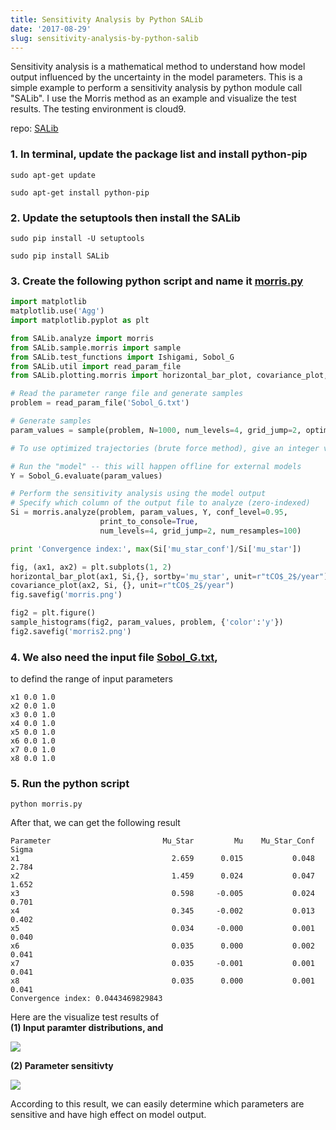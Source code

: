 ```yaml
---
title: Sensitivity Analysis by Python SALib
date: '2017-08-29'
slug: sensitivity-analysis-by-python-salib
---
```



Sensitivity analysis is a mathematical method to understand how model output influenced by the uncertainty in the model parameters. 
This is a simple example to perform a sensitivity analysis by python module call "SALib". 
I use the Morris method as an example and visualize the test results. 
The testing environment is cloud9. 

repo: [SALib](https://github.com/SALib/SALib)

### 1. In terminal, update the package list and install python-pip

```
sudo apt-get update 
```

```
sudo apt-get install python-pip
```

### 2. Update the setuptools then install the SALib 

```
sudo pip install -U setuptools
```

```
sudo pip install SALib
```

### 3. Create the following python script and name it [morris.py](https://raw.githubusercontent.com/nanhung/c9.gsa/master/morris.py)

```python
import matplotlib
matplotlib.use('Agg')
import matplotlib.pyplot as plt

from SALib.analyze import morris
from SALib.sample.morris import sample
from SALib.test_functions import Ishigami, Sobol_G
from SALib.util import read_param_file
from SALib.plotting.morris import horizontal_bar_plot, covariance_plot, sample_histograms

# Read the parameter range file and generate samples
problem = read_param_file('Sobol_G.txt')

# Generate samples
param_values = sample(problem, N=1000, num_levels=4, grid_jump=2, optimal_trajectories=None)

# To use optimized trajectories (brute force method), give an integer value for optimal_trajectories

# Run the "model" -- this will happen offline for external models
Y = Sobol_G.evaluate(param_values)

# Perform the sensitivity analysis using the model output
# Specify which column of the output file to analyze (zero-indexed)
Si = morris.analyze(problem, param_values, Y, conf_level=0.95, 
                    print_to_console=True,
                    num_levels=4, grid_jump=2, num_resamples=100)

print 'Convergence index:', max(Si['mu_star_conf']/Si['mu_star'])

fig, (ax1, ax2) = plt.subplots(1, 2)
horizontal_bar_plot(ax1, Si,{}, sortby='mu_star', unit=r"tCO$_2$/year")
covariance_plot(ax2, Si, {}, unit=r"tCO$_2$/year")
fig.savefig('morris.png')

fig2 = plt.figure()
sample_histograms(fig2, param_values, problem, {'color':'y'})
fig2.savefig('morris2.png')
```

### 4. We also need the input file [Sobol_G.txt](https://raw.githubusercontent.com/nanhung/c9.gsa/master/Sobol_G.txt),
to defind the range of input parameters

```
x1 0.0 1.0
x2 0.0 1.0
x3 0.0 1.0
x4 0.0 1.0
x5 0.0 1.0
x6 0.0 1.0
x7 0.0 1.0
x8 0.0 1.0
```

### 5. Run the python script

```
python morris.py
```

After that, we can get the following result

```
Parameter                         Mu_Star         Mu    Mu_Star_Conf      Sigma
x1                                  2.659      0.015           0.048      2.784
x2                                  1.459      0.024           0.047      1.652
x3                                  0.598     -0.005           0.024      0.701
x4                                  0.345     -0.002           0.013      0.402
x5                                  0.034     -0.000           0.001      0.040
x6                                  0.035      0.000           0.002      0.041
x7                                  0.035     -0.001           0.001      0.041
x8                                  0.035      0.000           0.001      0.041
Convergence index: 0.0443469829843
```

Here are the visualize test results of  
**(1) Input paramter distributions, and**

![](https://i.imgur.com/Ho8vTE2.png)

**(2) Parameter sensitivty**  

![](https://i.imgur.com/E0wH2uG.png)

According to this result, we can easily determine which parameters are sensitive and have high effect on model output.
